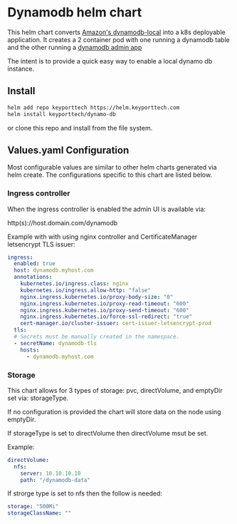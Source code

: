 # Dynamodb helm chart

This helm chart converts [Amazon's dynamodb-local](https://docs.aws.amazon.com/amazondynamodb/latest/developerguide/DynamoDBLocal.html) into a k8s deployable application. It creates a 2 container pod with one running a dynamodb table and the other running a [dynamodb admin app](https://github.com/aaronshaf/dynamodb-admin)

The intent is to provide a quick easy way to enable a local dynamo db instance.

## Install

```bash
helm add repo keyporttech https://helm.keyporttech.com
helm install keyporttech/dynamo-db
```

or clone this repo and install from the file system.

## Values.yaml Configuration

Most configurable values are similar to other helm charts generated via helm create. The configurations specific to this chart are listed below.

### Ingress controller

When the ingress controller is enabled the admin UI is available via:

 http(s)://host.domain.com/dynamodb


Example with with using nginx controller and CertificateManager letsencrypt TLS issuer:

```yaml
ingress:
  enabled: true
  host: dynamodb.myhost.com
  annotations:
    kubernetes.io/ingress.class: nginx
    kubernetes.io/ingress.allow-http: "false"
    nginx.ingress.kubernetes.io/proxy-body-size: "0"
    nginx.ingress.kubernetes.io/proxy-read-timeout: "600"
    nginx.ingress.kubernetes.io/proxy-send-timeout: "600"
    nginx.ingress.kubernetes.io/force-ssl-redirect: "true"
    cert-manager.io/cluster-issuer: cert-issuer-letsencrypt-prod
  tls:
  # Secrets must be manually created in the namespace.
  - secretName: dynamodb-tls
    hosts:
      - dynamodb.myhost.com
```

### Storage

This chart allows for 3 types of storage: pvc, directVolume, and emptyDir set via: storageType.

If no configuration is provided the chart will store data on the node using emptyDir.

If storageType is set to directVolume then directVolume msut be set.

Example:

```yaml
directVolume:
  nfs:
    server: 10.10.10.10
    path: "/dynamodb-data"
```

If strorge type is set to nfs then the follow is needed:

```yaml
storage: "500Mi"
storageClassName: ""
```
